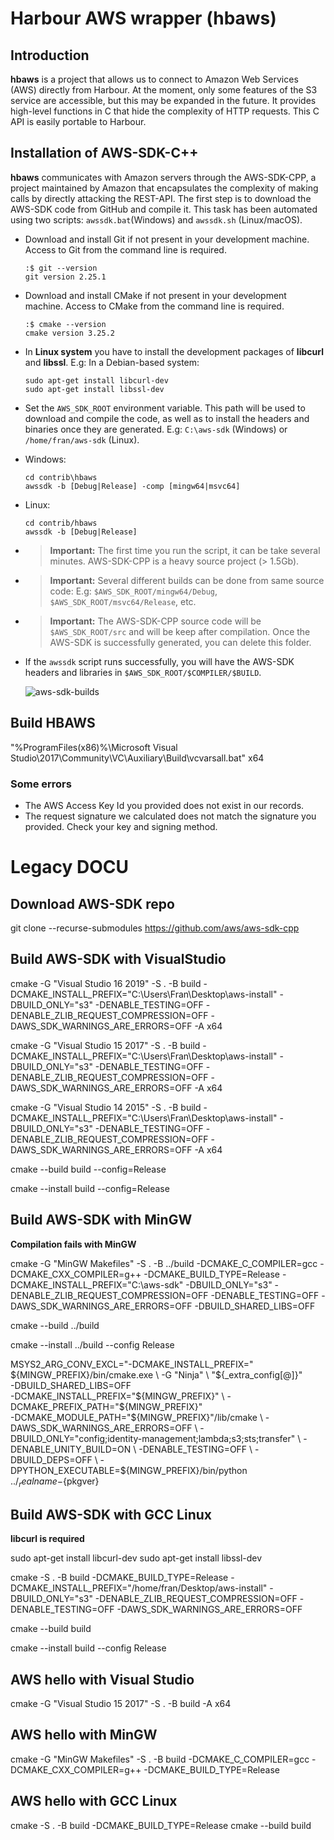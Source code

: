 # Harbour AWS wrapper (hbaws)

## Introduction

**hbaws** is a project that allows us to connect to Amazon Web Services (AWS) directly from Harbour. At the moment, only some features of the S3 service are accessible, but this may be expanded in the future. It provides high-level functions in C that hide the complexity of HTTP requests. This C API is easily portable to Harbour.

## Installation of AWS-SDK-C++

**hbaws** communicates with Amazon servers through the AWS-SDK-CPP, a project maintained by Amazon that encapsulates the complexity of making calls by directly attacking the REST-API. The first step is to download the AWS-SDK code from GitHub and compile it. This task has been automated using two scripts: `awssdk.bat`(Windows) and `awssdk.sh` (Linux/macOS).

- Download and install Git if not present in your development machine. Access to Git from the command line is required.
    ```
    :$ git --version
    git version 2.25.1
    ```

- Download and install CMake if not present in your development machine. Access to CMake from the command line is required.
    ```
    :$ cmake --version
    cmake version 3.25.2
    ```

- In **Linux system** you have to install the development packages of **libcurl** and **libssl**. E.g: In a Debian-based system:
    ```
    sudo apt-get install libcurl-dev
    sudo apt-get install libssl-dev
    ```

- Set the `AWS_SDK_ROOT` environment variable. This path will be used to download and compile the code, as well as to install the headers and binaries once they are generated. E.g: `C:\aws-sdk` (Windows) or `/home/fran/aws-sdk` (Linux).

- Windows:
    ```
    cd contrib\hbaws
    awssdk -b [Debug|Release] -comp [mingw64|msvc64]
    ```

- Linux:
    ```
    cd contrib/hbaws
    awssdk -b [Debug|Release]
    ```

- > **Important:** The first time you run the script, it can be take several minutes. AWS-SDK-CPP is a heavy source project (> 1.5Gb).

- > **Important:** Several different builds can be done from same source code: E.g: `$AWS_SDK_ROOT/mingw64/Debug`, `$AWS_SDK_ROOT/msvc64/Release`, etc.

- > **Important:** The AWS-SDK-CPP source code will be `$AWS_SDK_ROOT/src` and will be keep after compilation. Once the AWS-SDK is successfully generated, you can delete this folder.

- If the `awssdk` script runs successfully, you will have the AWS-SDK headers and libraries in `$AWS_SDK_ROOT/$COMPILER/$BUILD`.

    ![aws-sdk-builds](https://github.com/user-attachments/assets/7dc7dce0-7d34-4095-b137-b372cc941ff7)

## Build HBAWS


"%ProgramFiles(x86)%\Microsoft Visual Studio\2017\Community\VC\Auxiliary\Build\vcvarsall.bat" x64


### Some errors
- The AWS Access Key Id you provided does not exist in our records.
- The request signature we calculated does not match the signature you provided. Check your key and signing method.



# Legacy DOCU

## Download AWS-SDK repo

git clone --recurse-submodules https://github.com/aws/aws-sdk-cpp

## Build AWS-SDK with VisualStudio

cmake -G "Visual Studio 16 2019" -S . -B build -DCMAKE_INSTALL_PREFIX="C:\Users\Fran\Desktop\aws-install" -DBUILD_ONLY="s3" -DENABLE_TESTING=OFF -DENABLE_ZLIB_REQUEST_COMPRESSION=OFF -DAWS_SDK_WARNINGS_ARE_ERRORS=OFF -A x64

cmake -G "Visual Studio 15 2017" -S . -B build -DCMAKE_INSTALL_PREFIX="C:\Users\Fran\Desktop\aws-install" -DBUILD_ONLY="s3" -DENABLE_TESTING=OFF -DENABLE_ZLIB_REQUEST_COMPRESSION=OFF -DAWS_SDK_WARNINGS_ARE_ERRORS=OFF -A x64

cmake -G "Visual Studio 14 2015" -S . -B build -DCMAKE_INSTALL_PREFIX="C:\Users\Fran\Desktop\aws-install" -DBUILD_ONLY="s3" -DENABLE_TESTING=OFF -DENABLE_ZLIB_REQUEST_COMPRESSION=OFF -DAWS_SDK_WARNINGS_ARE_ERRORS=OFF -A x64

cmake --build build --config=Release

cmake --install build --config=Release

## Build AWS-SDK with MinGW

**Compilation fails with MinGW**

cmake -G "MinGW Makefiles" -S . -B ../build -DCMAKE_C_COMPILER=gcc -DCMAKE_CXX_COMPILER=g++ -DCMAKE_BUILD_TYPE=Release -DCMAKE_INSTALL_PREFIX="C:\aws-sdk" -DBUILD_ONLY="s3" -DENABLE_ZLIB_REQUEST_COMPRESSION=OFF -DENABLE_TESTING=OFF -DAWS_SDK_WARNINGS_ARE_ERRORS=OFF -DBUILD_SHARED_LIBS=OFF

cmake --build ../build

cmake --install ../build --config Release


  MSYS2_ARG_CONV_EXCL="-DCMAKE_INSTALL_PREFIX=" \
    ${MINGW_PREFIX}/bin/cmake.exe \
      -G "Ninja" \
      "${_extra_config[@]}" \
      -DBUILD_SHARED_LIBS=OFF \
      -DCMAKE_INSTALL_PREFIX="${MINGW_PREFIX}" \
      -DCMAKE_PREFIX_PATH="${MINGW_PREFIX}" \
      -DCMAKE_MODULE_PATH="${MINGW_PREFIX}"/lib/cmake \
      -DAWS_SDK_WARNINGS_ARE_ERRORS=OFF \
      -DBUILD_ONLY="config;identity-management;lambda;s3;sts;transfer" \
      -DENABLE_UNITY_BUILD=ON \
      -DENABLE_TESTING=OFF \
      -DBUILD_DEPS=OFF \
      -DPYTHON_EXECUTABLE=${MINGW_PREFIX}/bin/python \
      ../${_realname}-${pkgver}






## Build AWS-SDK with GCC Linux

**libcurl is required**

sudo apt-get install libcurl-dev
sudo apt-get install libssl-dev

cmake -S . -B build -DCMAKE_BUILD_TYPE=Release -DCMAKE_INSTALL_PREFIX="/home/fran/Desktop/aws-install" -DBUILD_ONLY="s3" -DENABLE_ZLIB_REQUEST_COMPRESSION=OFF -DENABLE_TESTING=OFF -DAWS_SDK_WARNINGS_ARE_ERRORS=OFF

cmake --build build

cmake --install build --config Release

## AWS hello with Visual Studio

cmake -G "Visual Studio 15 2017" -S . -B build -A x64

## AWS hello with MinGW

cmake -G "MinGW Makefiles" -S . -B build -DCMAKE_C_COMPILER=gcc -DCMAKE_CXX_COMPILER=g++ -DCMAKE_BUILD_TYPE=Release

## AWS hello with GCC Linux

cmake -S . -B build -DCMAKE_BUILD_TYPE=Release
cmake --build build

